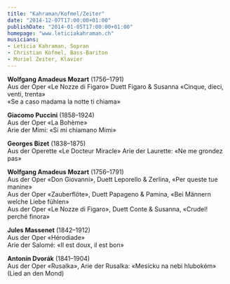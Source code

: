 ```yaml
---
title: "Kahraman/Kofmel/Zeiter"
date: "2014-12-07T17:00:00+01:00"
publishDate: "2014-01-05T17:00:00+01:00"
homepage: "www.leticiakahraman.ch"
musicians:
- Leticia Kahraman, Sopran 
- Christian Kofmel, Bass-Bariton 
- Muriel Zeiter, Klavier
---
```


__Wolfgang Amadeus Mozart__ (1756–1791)  
Aus der Oper «Le Nozze di Figaro» Duett Figaro & Susanna «Cinque, dieci, venti, trenta»  
«Se a caso madama la notte ti chiama»

__Giacomo Puccini__ (1858–1924)  
Aus der Oper «La Bohème»  
Arie der Mimi: «Si mi chiamano Mimi»

__Georges Bizet__ (1838–1875)  
Aus der Operette «Le Docteur Miracle» Arie der Laurette: «Ne me grondez pas»

__Wolfgang Amadeus Mozart__ (1756–1791)  
Aus der Oper «Don Giovanni», Duett Leporello & Zerlina, «Per queste tue manine»  
Aus der Oper «Zauberflöte», Duett Papageno & Pamina, «Bei Männern welche Liebe fühlen»  
Aus der Oper «Le Nozze di Figaro», Duett Conte & Susanna, «Crudel! perché finora»

__Jules Massenet__ (1842–1912)  
Aus der Oper «Hérodiade»  
Arie der Salomé: «Il est doux, il est bon»

__Antonín Dvorák__ (1841–1904)  
Aus der Oper «Rusalka», Arie der Rusalka: «Mesícku na nebi hlubokém» (Lied an den Mond)

